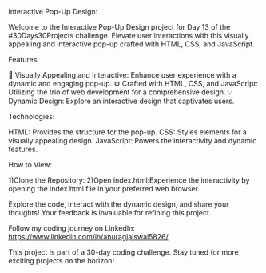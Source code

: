 Interactive Pop-Up Design:

Welcome to the Interactive Pop-Up Design project for Day 13 of the #30Days30Projects challenge. Elevate user interactions with this visually appealing and interactive pop-up crafted with HTML, CSS, and JavaScript.

Features:

🌈 Visually Appealing and Interactive: Enhance user experience with a dynamic and engaging pop-up.
⚙️ Crafted with HTML, CSS, and JavaScript: Utilizing the trio of web development for a comprehensive design.
💡 Dynamic Design: Explore an interactive design that captivates users.

Technologies:

HTML: Provides the structure for the pop-up.
CSS: Styles elements for a visually appealing design.
JavaScript: Powers the interactivity and dynamic features.

How to View:

1)Clone the Repository:
2)Open index.html:Experience the interactivity by opening the index.html file in your preferred web browser.

Explore the code, interact with the dynamic design, and share your thoughts! Your feedback is invaluable for refining this project.

Follow my coding journey on LinkedIn: https://www.linkedin.com/in/anuragjaiswal5826/

This project is part of a 30-day coding challenge. Stay tuned for more exciting projects on the horizon!
